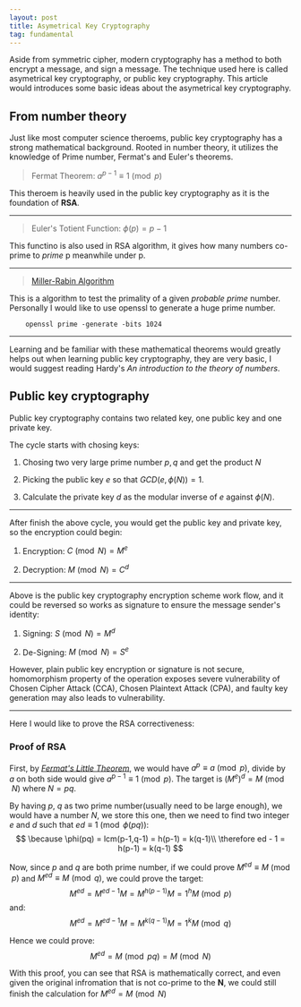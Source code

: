 ```yaml
---
layout: post
title: Asymetrical Key Cryptography
tag: fundamental
---
```


Aside from symmetric cipher, modern cryptography has a method to both encrypt a message, and sign a message. The technique used here is called asymetrical key cryptography, or public key cryptography. This article would introduces some basic ideas about the asymetrical key cryptography.

## From number theory

Just like most computer science theroems, public key cryptography has a strong mathematical background. Rooted in number theory, it utilizes the knowledge of Prime number, Fermat's and Euler's theorems.

> Fermat Theorem: $a^{p-1} \equiv 1 \pmod{p}$

This theroem is heavily used in the public key cryptography as it is the foundation of **RSA**.

---

> Euler's Totient Function: $\phi(p) = p-1$

This functino is also used in RSA algorithm, it gives how many numbers co-prime to *prime* p meanwhile under p.

---

> [Miller-Rabin Algorithm](https://www.geeksforgeeks.org/primality-test-set-3-miller-rabin/)

This is a algorithm to test the primality of a given *probable prime* number. Personally I would like to use openssl to generate a huge prime number.

```
	openssl prime -generate -bits 1024
```

---

Learning and be familiar with these mathematical theorems would greatly helps out when learning public key cryptography, they are very basic, I would suggest reading Hardy's *An introduction to the theory of numbers*.

## Public key cryptography

Public key cryptography contains two related key, one public key and one private key.

The cycle starts with chosing keys:

1. Chosing two very large prime number $p,q$ and get the product $N$

2. Picking the public key $e$ so that $GCD(e, \phi(N)) = 1$.

3. Calculate the private key $d$ as the modular inverse of $e$ against $\phi(N)$.

---

After finish the above cycle, you would get the public key and private key, so the encryption could begin:

1. Encryption: $C \pmod N = M^e$

2. Decryption: $M \pmod N = C^d$

---

Above is the public key cryptography encryption scheme work flow, and it could be reversed so works as signature to ensure the message sender's identity:

1. Signing: $S \pmod N = M^d$

2. De-Signing: $M \pmod N =S^e$

However, plain public key encryption or signature is not secure, homomorphism property of the operation exposes severe vulnerability of Chosen Cipher Attack (CCA), Chosen Plaintext Attack (CPA), and faulty key generation may also leads to vulnerability.

---

Here I would like to prove the RSA correctiveness:

### Proof of RSA

First, by *[Fermat's Little Theorem](https://en.wikipedia.org/wiki/Fermat%27s_little_theorem)*, we would have $a^p \equiv a \pmod p$, divide by $a$ on both side would give $a^{p-1} \equiv 1\pmod p$. The target is $(M^e)^d = M\pmod N$ where $N=pq$.

By having $p$, $q$ as two prime number(usually need to be large enough), we would have a number $N$, we store this one, then we need to find two integer $e$ and $d$ such that $ed \equiv 1 \pmod{\phi(pq)}$:
$$
   \because \phi(pq) = lcm(p-1,q-1) = h(p-1) = k(q-1)\\
    \therefore ed - 1 = h(p-1) = k(q-1)
$$

Now, since $p$ and $q$ are both prime number, if we could prove $M^{ed} \equiv M \pmod p$ and $M^{ed} \equiv M \pmod q$, we could prove the target:
$$
    M^{ed} = M^{ed-1}M = M^{h(p-1)}M = 1^hM \pmod p
$$
and:
$$
    M^{ed} = M^{ed-1}M = M^{k(q-1)}M = 1^kM \pmod q
$$

Hence we could prove:
$$
    M^{ed} = M \pmod{pq} = M\pmod N
$$

With this proof, you can see that RSA is mathematically correct, and even given the original infromation that is not co-prime to the **N**, we could still finish the calculation for $M^{ed} = M \pmod N$